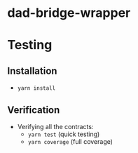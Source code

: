 ﻿# dad-bridge-wrapper

# Testing

## Installation

-   `yarn install`

## Verification

-   Verifying all the contracts:
    -   `yarn test` (quick testing)
    -   `yarn coverage` (full coverage)
